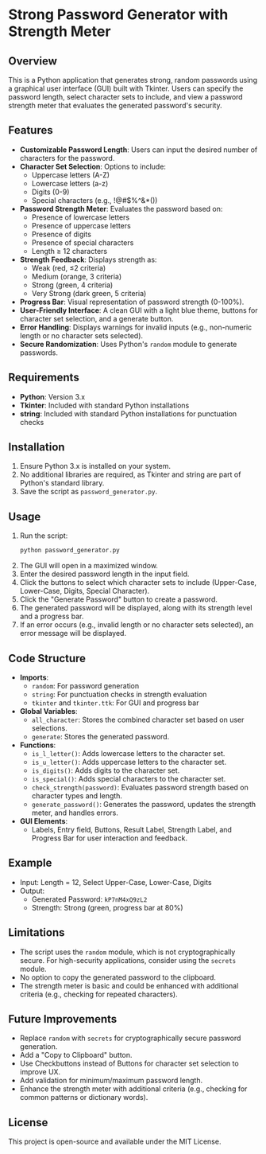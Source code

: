 # Strong Password Generator with Strength Meter

## Overview
This is a Python application that generates strong, random passwords using a graphical user interface (GUI) built with Tkinter. Users can specify the password length, select character sets to include, and view a password strength meter that evaluates the generated password's security.

## Features
- **Customizable Password Length**: Users can input the desired number of characters for the password.
- **Character Set Selection**: Options to include:
  - Uppercase letters (A-Z)
  - Lowercase letters (a-z)
  - Digits (0-9)
  - Special characters (e.g., !@#$%^&*())
- **Password Strength Meter**: Evaluates the password based on:
  - Presence of lowercase letters
  - Presence of uppercase letters
  - Presence of digits
  - Presence of special characters
  - Length ≥ 12 characters
- **Strength Feedback**: Displays strength as:
  - Weak (red, ≤2 criteria)
  - Medium (orange, 3 criteria)
  - Strong (green, 4 criteria)
  - Very Strong (dark green, 5 criteria)
- **Progress Bar**: Visual representation of password strength (0-100%).
- **User-Friendly Interface**: A clean GUI with a light blue theme, buttons for character set selection, and a generate button.
- **Error Handling**: Displays warnings for invalid inputs (e.g., non-numeric length or no character sets selected).
- **Secure Randomization**: Uses Python's `random` module to generate passwords.

## Requirements
- **Python**: Version 3.x
- **Tkinter**: Included with standard Python installations
- **string**: Included with standard Python installations for punctuation checks

## Installation
1. Ensure Python 3.x is installed on your system.
2. No additional libraries are required, as Tkinter and string are part of Python's standard library.
3. Save the script as `password_generator.py`.

## Usage
1. Run the script:
   ```bash
   python password_generator.py
   ```
2. The GUI will open in a maximized window.
3. Enter the desired password length in the input field.
4. Click the buttons to select which character sets to include (Upper-Case, Lower-Case, Digits, Special Character).
5. Click the "Generate Password" button to create a password.
6. The generated password will be displayed, along with its strength level and a progress bar.
7. If an error occurs (e.g., invalid length or no character sets selected), an error message will be displayed.

## Code Structure
- **Imports**:
  - `random`: For password generation
  - `string`: For punctuation checks in strength evaluation
  - `tkinter` and `tkinter.ttk`: For GUI and progress bar
- **Global Variables**:
  - `all_character`: Stores the combined character set based on user selections.
  - `generate`: Stores the generated password.
- **Functions**:
  - `is_l_letter()`: Adds lowercase letters to the character set.
  - `is_u_letter()`: Adds uppercase letters to the character set.
  - `is_digits()`: Adds digits to the character set.
  - `is_special()`: Adds special characters to the character set.
  - `check_strength(password)`: Evaluates password strength based on character types and length.
  - `generate_password()`: Generates the password, updates the strength meter, and handles errors.
- **GUI Elements**:
  - Labels, Entry field, Buttons, Result Label, Strength Label, and Progress Bar for user interaction and feedback.

## Example
- Input: Length = 12, Select Upper-Case, Lower-Case, Digits
- Output: 
  - Generated Password: `kP7nM4xQ9zL2`
  - Strength: Strong (green, progress bar at 80%)

## Limitations
- The script uses the `random` module, which is not cryptographically secure. For high-security applications, consider using the `secrets` module.
- No option to copy the generated password to the clipboard.
- The strength meter is basic and could be enhanced with additional criteria (e.g., checking for repeated characters).

## Future Improvements
- Replace `random` with `secrets` for cryptographically secure password generation.
- Add a "Copy to Clipboard" button.
- Use Checkbuttons instead of Buttons for character set selection to improve UX.
- Add validation for minimum/maximum password length.
- Enhance the strength meter with additional criteria (e.g., checking for common patterns or dictionary words).

## License
This project is open-source and available under the MIT License.
